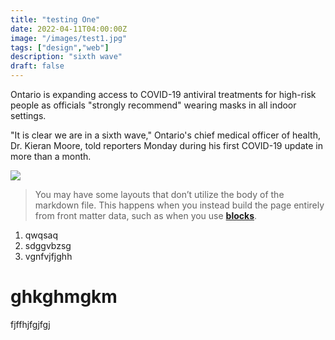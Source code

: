 ```yaml
---
title: "testing One"
date: 2022-04-11T04:00:00Z
image: "/images/test1.jpg"
tags: ["design","web"]
description: "sixth wave"
draft: false
---
```

Ontario is expanding access to COVID-19 antiviral treatments for high-risk people as officials "strongly recommend" wearing masks in all indoor settings.

"It is clear we are in a sixth wave," Ontario's chief medical officer of health, Dr. Kieran Moore, told reporters Monday during his first COVID-19 update in more than a month.

![](/images/slider/slider-3.jpg)

> You may have some layouts that don’t utilize the body of the markdown file. This happens when you instead build the page entirely from front matter data, such as when you use [**blocks**](https://forestry.io/docs/settings/fields/blocks).

1. qwqsaq
2. sdggvbzsg
3. vgnfvjfjghh

# ghkghmgkm

fjffhjfgjfgj
